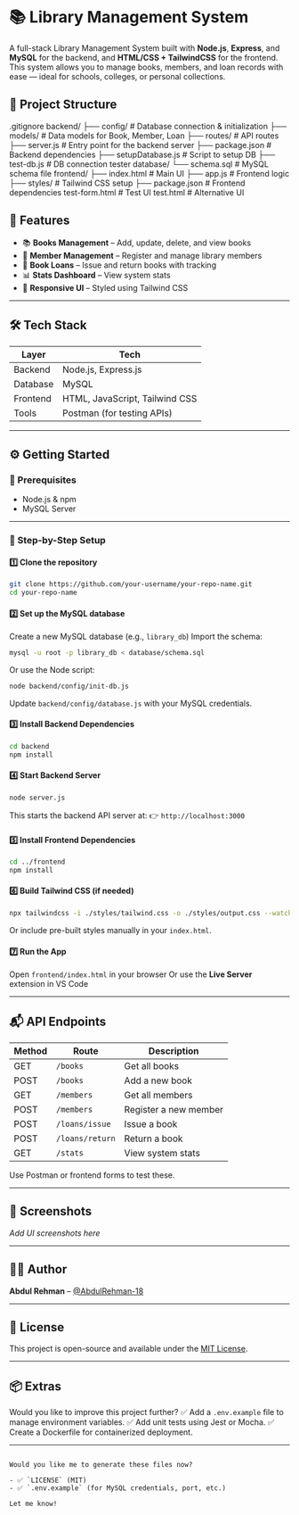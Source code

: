 
# 📚 Library Management System

A full-stack Library Management System built with **Node.js**, **Express**, and **MySQL** for the backend, and **HTML/CSS + TailwindCSS** for the frontend. This system allows you to manage books, members, and loan records with ease — ideal for schools, colleges, or personal collections.


## 📂 Project Structure



.gitignore
backend/
├── config/           # Database connection & initialization
├── models/           # Data models for Book, Member, Loan
├── routes/           # API routes
├── server.js         # Entry point for the backend server
├── package.json      # Backend dependencies
├── setupDatabase.js  # Script to setup DB
├── test-db.js        # DB connection tester
database/
└── schema.sql        # MySQL schema file
frontend/
├── index.html        # Main UI
├── app.js            # Frontend logic
├── styles/           # Tailwind CSS setup
├── package.json      # Frontend dependencies
test-form.html        # Test UI
test.html             # Alternative UI


## 🚀 Features

- 📚 **Books Management** – Add, update, delete, and view books  
- 👥 **Member Management** – Register and manage library members  
- 🔄 **Book Loans** – Issue and return books with tracking  
- 📊 **Stats Dashboard** – View system stats  
- 🎨 **Responsive UI** – Styled using Tailwind CSS  

---

## 🛠️ Tech Stack

| Layer    | Tech                            |
|----------|---------------------------------|
| Backend  | Node.js, Express.js             |
| Database | MySQL                           |
| Frontend | HTML, JavaScript, Tailwind CSS  |
| Tools    | Postman (for testing APIs)      |

---

## ⚙️ Getting Started

### 🔧 Prerequisites

- Node.js & npm  
- MySQL Server

---

### 📁 Step-by-Step Setup

#### 1️⃣ Clone the repository

```bash
git clone https://github.com/your-username/your-repo-name.git
cd your-repo-name
````

#### 2️⃣ Set up the MySQL database

Create a new MySQL database (e.g., `library_db`)
Import the schema:

```bash
mysql -u root -p library_db < database/schema.sql
```

Or use the Node script:

```bash
node backend/config/init-db.js
```

Update `backend/config/database.js` with your MySQL credentials.

#### 3️⃣ Install Backend Dependencies

```bash
cd backend
npm install
```

#### 4️⃣ Start Backend Server

```bash
node server.js
```

This starts the backend API server at:
👉 `http://localhost:3000`

#### 5️⃣ Install Frontend Dependencies

```bash
cd ../frontend
npm install
```

#### 6️⃣ Build Tailwind CSS (if needed)

```bash
npx tailwindcss -i ./styles/tailwind.css -o ./styles/output.css --watch
```

Or include pre-built styles manually in your `index.html`.

#### 7️⃣ Run the App

Open `frontend/index.html` in your browser
Or use the **Live Server** extension in VS Code

---

## 📬 API Endpoints

| Method | Route           | Description           |
| ------ | --------------- | --------------------- |
| GET    | `/books`        | Get all books         |
| POST   | `/books`        | Add a new book        |
| GET    | `/members`      | Get all members       |
| POST   | `/members`      | Register a new member |
| POST   | `/loans/issue`  | Issue a book          |
| POST   | `/loans/return` | Return a book         |
| GET    | `/stats`        | View system stats     |

Use Postman or frontend forms to test these.

---

## 🌟 Screenshots

*Add UI screenshots here*

---

## 👨‍💻 Author

**Abdul Rehman** – [@AbdulRehman-18](https://github.com/AbdulRehman-18)

---

## 📃 License

This project is open-source and available under the [MIT License](LICENSE).

---

## 📦 Extras

Would you like to improve this project further?
✅ Add a `.env.example` file to manage environment variables.
✅ Add unit tests using Jest or Mocha.
✅ Create a Dockerfile for containerized deployment.

---

```

Would you like me to generate these files now?

- ✅ `LICENSE` (MIT)
- ✅ `.env.example` (for MySQL credentials, port, etc.)

Let me know!
```
